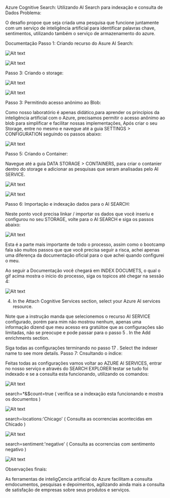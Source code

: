 Azure Cognitive Search: Utilizando AI Search para indexação e consulta de Dados
Problema:

O desafio propoe que seja criada uma pesquisa que funcione juntamente com um serviço de inteligência artificial para identificar palavras chave, sentimentos, utilizando também o serviço de armazenamento do azure.

Documentação
Passo 1: Criando recurso do Asure AI Search:


![Alt text](image-12.png)


![Alt text](image-11.png)


Passo 3: Criando o storage:


![Alt text](image-10.png)


![Alt text](image-9.png)


Passo 3: Permitindo acesso anônimo ao Blob:

Como nosso laboratório é apenas didático,para aprender os princípios da inteligência artificial com o Azure, precisamos permitir o acesso anônimo ao blob para simplificar e facilitar nossas implementações, Após criar o seu Storage, entre no mesmo e navegue até a guia SETTINGS > CONFIGURATION seguindo os passos abaixo:


![Alt text](image-8.png)

Passo 5: Criando o Container:

Navegue até a guia DATA STORAGE > CONTAINERS, para criar o contanier dentro do storage e adicionar as pesquisas que seram analisadas pelo AI SERVICE.

![Alt text](image-7.png)

![Alt text](image-6.png)

Passo 6: Importação e indexação dados para o AI SEARCH:

Neste ponto você precisa linkar / importar os dados que você inseriu e configurou no seu STORAGE, volte para o AI SEARCH e siga os passos abaixo:

![Alt text](image-5.png)



Esta é a parte mais importante de todo o processo, assim como o bootcamp fala são muitos passos que que você precisa seguir a risca, achei apenas uma diferença da documentação oficial para o que achei quando configurei o meu.

Ao seguir a Documentação você chegará em INDEX DOCUMETS, o qual o gif acima mostra o início do processo, siga os topicos até chegar na sessão 4:


![Alt text](image-4.png)


4. In the Attach Cognitive Services section, select your Azure AI services resource.

Note que a instrução manda que selecionemos o recurso AI SERVICE configurado, porém para mim não mostrou nenhum, apenas uma informação dizend que meu acesso era gratúitoe que as configurações são limitadas, não se preocupe e pode passar para o passo 5 . In the Add enrichments section.

Siga todas as configurações terminando no passo 17 . Select the indexer name to see more details.
Passo 7: Cnsultando o índice:

Feitas todas as configurações vamos voltar ao AZURE AI SERVICES, entrar no nosso serviço e através do SEARCH EXPLORER testar se tudo foi indexado e se a consulta esta funcionando, utilizando os comandos:


![Alt text](image-3.png)

search=*&$count=true    (  verifica se a indexação esta funcionando e mostra os documentos )


![Alt text](image-2.png)




search=locations:'Chicago' ( Consulta as ocorrencias acontecidas em Chicado )


![Alt text](image-1.png)



search=sentiment:'negative' ( Consulta as ocorrencias com sentimento negativo )



![Alt text](image.png)






Observações finais:

As ferramentas de inteligÇencia artificial do Azure facilitam a consulta emdocumentos, pesquisas e depoimentos, agilizando ainda mais a consulta de satisfação de empresas sobre seus produtos e serviços.



